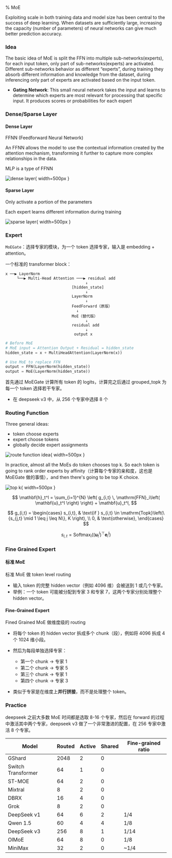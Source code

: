 % MoE

Exploiting scale in both training data and model size has been central to the success of deep learning. When datasets are sufficiently large, increasing the capacity (number of parameters) of neural networks can give much better prediction accuracy.

### Idea

The basic idea of MoE is split the FFN into multiple sub-networks(experts), for each input token, only part of sub-networks(experts) are activated. Different sub-networks behavior as different “experts”, during training they absorb different information and knowledge from the dataset, during inferencing only part of experts are activated based on the input token.

- __Gating Network__: This small neural network takes the input and learns to determine which experts are most relevant for processing that specific input. It produces scores or probabilities for each expert

### Dense/Sparse Layer

#### Dense Layer

FFNN (Feedforward Neural Network)

An FFNN allows the model to use the contextual information created by the attention mechanism, transforming it further to capture more complex relationships in the data.

MLP is a type of FFNN

![dense layer](../../../docs/WikiImage/image_2025-01-07-17-40-48.png){ width=500px }

#### Sparse Layer

Only activate a portion of the parameters

Each expert learns different information during training

![sparse layer](../../../docs/WikiImage/image_2025-01-07-17-43-21.png){ width=500px }

### Expert

`MoEGate`：选择专家的模块，为一个 token 选择专家，输入是 embedding + attention。

一个标准的 transformer block：

```
x ──▶ LayerNorm
     └──▶ Multi-Head Attention ───▶ residual add
                                   ↓
                             [hidden_state]
                                   ↓
                             LayerNorm
                                   ↓
                             FeedForward（原版）   
                               ↓
                             MoE（替代版）
                                   ↓
                             residual add
                                   ↓
                              output x
```

```python
# Before MoE
# MoE input = Attention Output + Residual = hidden_state
hidden_state = x + MultiHeadAttention(LayerNorm(x))

# Use MoE to replace FFN
output = FFN(LayerNorm(hidden_state))
output = MoE(LayerNorm(hidden_state))
```

首先通过 MoEGate 计算所有 token 的 logits，计算完之后通过 grouped_topk 为每一个 token 选择若干专家。

- 在 deepseek v3 中，从 256 个专家中选择 8 个

### Routing Function

Three general ideas:

- token choose experts
- expert choose tokens
- globally decide expert assignments

![route function idea](../../../docs/WikiImage/image_2025-07-16-09-52-13.png){ width=500px }

In practice, almost all the MoEs do token chooses top k. So each token is going to rank order experts by affinity（计算每个专家的亲和度，这也是 MoEGate 做的事情），and then there's going to be top K choice.

![top k](../../../docs/WikiImage/image_2025-07-16-10-01-03.png){ width=500px }


$$
\mathbf{h}_t^l = \sum_{i=1}^{N} \left( g_{i,t} \, \mathrm{FFN}_i\left( \mathbf{u}_t^l \right) \right) + \mathbf{u}_t^l,
$$

$$
g_{i,t} =
\begin{cases}
s_{i,t}, & \text{if } s_{i,t} \in \mathrm{Topk}\left(\{s_{j,t} \mid 1 \leq j \leq N\}, K \right), \\
0, & \text{otherwise},
\end{cases}
$$

$$
s_{i,t} = \mathrm{Softmax}_i\left( \left( \mathbf{u}_t^l \right)^\top \mathbf{e}_i^l \right)
$$

### Fine Grained Expert


#### 标准 MoE

标准 MoE 做 token level routing

* 输入 token 的完整 hidden vector（例如 4096 维）会被送到 1 或几个专家。
* 举例：一个 token 可能被分配到专家 3 和专家 7，这两个专家分别处理整个 hidden vector。

#### Fine-Grained Expert

Fined Grained MoE 做维度级的 routing

* 将每个 token 的 hidden vector 拆成多个 chunk（段），例如将 4096 拆成 4 个 1024 维小段。
* 然后为每段单独选择专家：

  * 第一个 chunk → 专家 1
  * 第二个 chunk → 专家 5
  * 第三个 chunk → 专家 1
  * 第四个 chunk → 专家 3
* 类似于专家是在维度上**并行拼接**，而不是处理整个 token。

### Practice

deepseek 之前大多数 MoE 时间都是选取 8-16 个专家，然后在 forward 的过程中激活其中两个专家，deepseek v3 做了一个非常激进的配置，在 256 专家中激活 8 个专家。

| Model          | Routed | Active | Shared | Fine-grained ratio |
|----------------|--------|--------|--------|---------------------|
| GShard         | 2048   | 2      | 0      |                     |
| Switch Transformer | 64     | 1      | 0      |                     |
| ST-MOE         | 64     | 2      | 0      |                     |
| Mixtral        | 8      | 2      | 0      |                     |
| DBRX           | 16     | 4      | 0      |                     |
| Grok           | 8      | 2      | 0      |                     |
| DeepSeek v1    | 64     | 6      | 2      | 1/4                 |
| Qwen 1.5       | 60     | 4      | 4      | 1/8                 |
| DeepSeek v3    | 256    | 8      | 1      | 1/14                |
| OlMoE          | 64     | 8      | 0      | 1/8                 |
| MiniMax        | 32     | 2      | 0      | ~1/4                |
